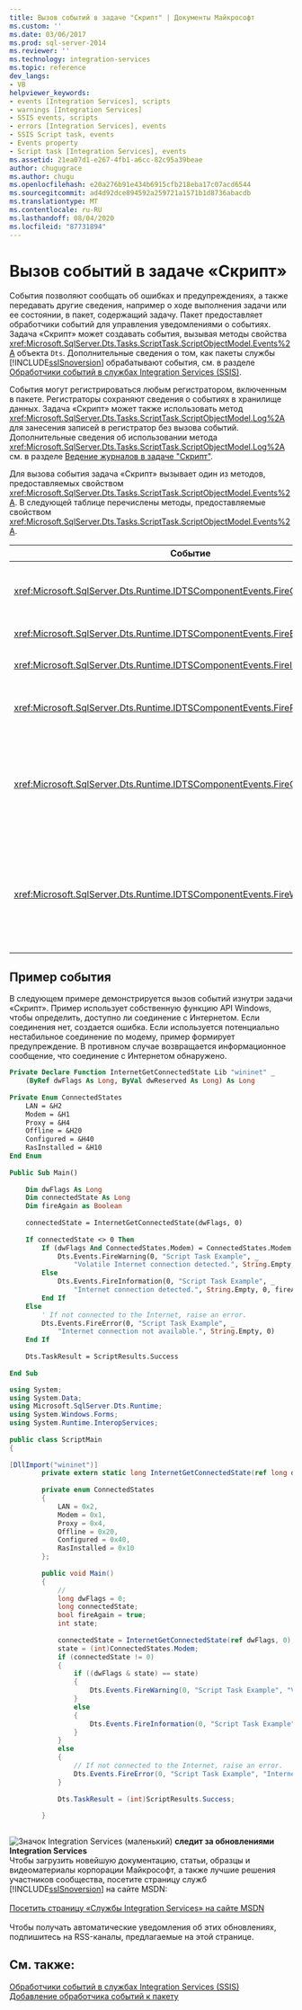 ```yaml
---
title: Вызов событий в задаче "Скрипт" | Документы Майкрософт
ms.custom: ''
ms.date: 03/06/2017
ms.prod: sql-server-2014
ms.reviewer: ''
ms.technology: integration-services
ms.topic: reference
dev_langs:
- VB
helpviewer_keywords:
- events [Integration Services], scripts
- warnings [Integration Services]
- SSIS events, scripts
- errors [Integration Services], events
- SSIS Script task, events
- Events property
- Script task [Integration Services], events
ms.assetid: 21ea07d1-e267-4fb1-a6cc-82c95a39beae
author: chugugrace
ms.author: chugu
ms.openlocfilehash: e20a276b91e434b6915cfb218eba17c07acd6544
ms.sourcegitcommit: ad4d92dce894592a259721a1571b1d8736abacdb
ms.translationtype: MT
ms.contentlocale: ru-RU
ms.lasthandoff: 08/04/2020
ms.locfileid: "87731894"
---
```

# <a name="raising-events-in-the-script-task"></a>Вызов событий в задаче «Скрипт»
  События позволяют сообщать об ошибках и предупреждениях, а также передавать другие сведения, например о ходе выполнения задачи или ее состоянии, в пакет, содержащий задачу. Пакет предоставляет обработчики событий для управления уведомлениями о событиях. Задача «Скрипт» может создавать события, вызывая методы свойства <xref:Microsoft.SqlServer.Dts.Tasks.ScriptTask.ScriptObjectModel.Events%2A> объекта `Dts`. Дополнительные сведения о том, как пакеты службы [!INCLUDE[ssISnoversion](../../../includes/ssisnoversion-md.md)] обрабатывают события, см. в разделе [Обработчики событий в службах Integration Services (SSIS)](../../integration-services-ssis-event-handlers.md).  
  
 События могут регистрироваться любым регистратором, включенным в пакете. Регистраторы сохраняют сведения о событиях в хранилище данных. Задача «Скрипт» может также использовать метод <xref:Microsoft.SqlServer.Dts.Tasks.ScriptTask.ScriptObjectModel.Log%2A> для занесения записей в регистратор без вызова событий. Дополнительные сведения об использовании метода <xref:Microsoft.SqlServer.Dts.Tasks.ScriptTask.ScriptObjectModel.Log%2A> см. в разделе [Ведение журналов в задаче "Скрипт"](logging-in-the-script-task.md).  
  
 Для вызова события задача «Скрипт» вызывает один из методов, предоставляемых свойством <xref:Microsoft.SqlServer.Dts.Tasks.ScriptTask.ScriptObjectModel.Events%2A>. В следующей таблице перечислены методы, предоставляемые свойством <xref:Microsoft.SqlServer.Dts.Tasks.ScriptTask.ScriptObjectModel.Events%2A>.  
  
|Событие|Description|  
|-----------|-----------------|  
|<xref:Microsoft.SqlServer.Dts.Runtime.IDTSComponentEvents.FireCustomEvent%2A>|Вызывает в пакете определяемое пользователем событие.|  
|<xref:Microsoft.SqlServer.Dts.Runtime.IDTSComponentEvents.FireError%2A>|Извещает пакет об ошибке.|  
|<xref:Microsoft.SqlServer.Dts.Runtime.IDTSComponentEvents.FireInformation%2A>|Передает сведения пользователю.|  
|<xref:Microsoft.SqlServer.Dts.Runtime.IDTSComponentEvents.FireProgress%2A>|Информирует пакет о ходе выполнения задачи.|  
|<xref:Microsoft.SqlServer.Dts.Runtime.IDTSComponentEvents.FireQueryCancel%2A>|Возвращает значение, которое указывает, нужно ли пакету, чтобы задача преждевременно прервала выполнение.|  
|<xref:Microsoft.SqlServer.Dts.Runtime.IDTSComponentEvents.FireWarning%2A>|Информирует пакет, что задача находится в состоянии, которое требует уведомить пользователя, но не является состоянием ошибки.|  
  
## <a name="events-example"></a>Пример события  
 В следующем примере демонстрируется вызов событий изнутри задачи «Скрипт». Пример использует собственную функцию API Windows, чтобы определить, доступно ли соединение с Интернетом. Если соединения нет, создается ошибка. Если используется потенциально нестабильное соединение по модему, пример формирует предупреждение. В противном случае возвращается информационное сообщение, что соединение с Интернетом обнаружено.  
  
```vb  
Private Declare Function InternetGetConnectedState Lib "wininet" _  
    (ByRef dwFlags As Long, ByVal dwReserved As Long) As Long  
  
Private Enum ConnectedStates  
    LAN = &H2  
    Modem = &H1  
    Proxy = &H4  
    Offline = &H20  
    Configured = &H40  
    RasInstalled = &H10  
End Enum  
  
Public Sub Main()  
  
    Dim dwFlags As Long  
    Dim connectedState As Long  
    Dim fireAgain as Boolean  
  
    connectedState = InternetGetConnectedState(dwFlags, 0)  
  
    If connectedState <> 0 Then  
        If (dwFlags And ConnectedStates.Modem) = ConnectedStates.Modem Then  
            Dts.Events.FireWarning(0, "Script Task Example", _  
                "Volatile Internet connection detected.", String.Empty, 0)  
        Else  
            Dts.Events.FireInformation(0, "Script Task Example", _  
                "Internet connection detected.", String.Empty, 0, fireAgain)  
        End If  
    Else  
        ' If not connected to the Internet, raise an error.  
        Dts.Events.FireError(0, "Script Task Example", _  
            "Internet connection not available.", String.Empty, 0)  
    End If  
  
    Dts.TaskResult = ScriptResults.Success  
  
End Sub  
```  
  
```csharp  
using System;  
using System.Data;  
using Microsoft.SqlServer.Dts.Runtime;  
using System.Windows.Forms;  
using System.Runtime.InteropServices;  
  
public class ScriptMain  
{  
  
[DllImport("wininet")]  
        private extern static long InternetGetConnectedState(ref long dwFlags, long dwReserved);  
  
        private enum ConnectedStates  
        {  
            LAN = 0x2,  
            Modem = 0x1,  
            Proxy = 0x4,  
            Offline = 0x20,  
            Configured = 0x40,  
            RasInstalled = 0x10  
        };  
  
        public void Main()  
        {  
            //  
            long dwFlags = 0;  
            long connectedState;  
            bool fireAgain = true;  
            int state;  
  
            connectedState = InternetGetConnectedState(ref dwFlags, 0);  
            state = (int)ConnectedStates.Modem;  
            if (connectedState != 0)  
            {  
                if ((dwFlags & state) == state)  
                {  
                    Dts.Events.FireWarning(0, "Script Task Example", "Volatile Internet connection detected.", String.Empty, 0);  
                }  
                else  
                {  
                    Dts.Events.FireInformation(0, "Script Task Example", "Internet connection detected.", String.Empty, 0, ref fireAgain);  
                }  
            }  
            else  
            {  
                // If not connected to the Internet, raise an error.  
                Dts.Events.FireError(0, "Script Task Example", "Internet connection not available.", String.Empty, 0);  
            }  
  
            Dts.TaskResult = (int)ScriptResults.Success;  
  
        }  
  
```  
  
![Значок Integration Services (маленький)](../../media/dts-16.gif "Значок служб Integration Services (маленький)")  **следит за обновлениями Integration Services**<br /> Чтобы загрузить новейшую документацию, статьи, образцы и видеоматериалы корпорации Майкрософт, а также лучшие решения участников сообщества, посетите страницу служб [!INCLUDE[ssISnoversion](../../../includes/ssisnoversion-md.md)] на сайте MSDN:<br /><br /> [Посетить страницу «Службы Integration Services» на сайте MSDN](https://go.microsoft.com/fwlink/?LinkId=136655)<br /><br /> Чтобы получать автоматические уведомления об этих обновлениях, подпишитесь на RSS-каналы, предлагаемые на этой странице.  
  
## <a name="see-also"></a>См. также:  
 [Обработчики событий в службах Integration Services (SSIS)](../../integration-services-ssis-event-handlers.md)   
 [Добавление обработчика событий к пакету](../../add-an-event-handler-to-a-package.md)  
  
  
